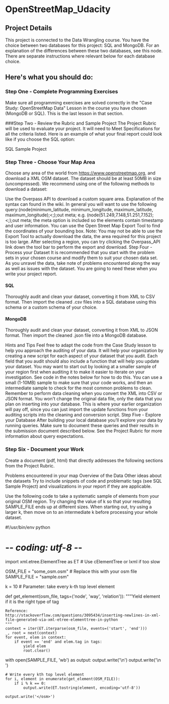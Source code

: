 # OpenStreetMap_Udacity

## Project Details
This project is connected to the Data Wrangling course. You have the choice between two databases for this project: SQL and MongoDB. For an explanation of the differences between these two databases, see this node. There are separate instructions where relevant below for each database choice.

## Here's what you should do:

### Step One - Complete Programming Exercises
Make sure all programming exercises are solved correctly in the "Case Study: OpenStreetMap Data" Lesson in the course you have chosen (MongoDB or SQL). This is the last lesson in that section.

###Step Two - Review the Rubric and Sample Project
The Project Rubric will be used to evaluate your project. It will need to Meet Specifications for all the criteria listed. Here is an example of what your final report could look like if you choose the SQL option:

SQL Sample Project

### Step Three - Choose Your Map Area
Choose any area of the world from https://www.openstreetmap.org, and download a XML OSM dataset. The dataset should be at least 50MB in size (uncompressed). We recommend using one of the following methods to download a dataset:

Use the Overpass API to download a custom square area. Explanation of the syntax can found in the wiki. In general you will want to use the following query:(node(minimum_latitude, minimum_longitude, maximum_latitude, maximum_longitude);<;);out meta; e.g. (node(51.249,7.148,51.251,7.152);<;);out meta; the meta option is included so the elements contain timestamp and user information.
You can use the Open Street Map Export Tool to find the coordinates of your bounding box. Note: You may not be able to use the Export Tool to actually download the data, the area required for this project is too large. After selecting a region, you can try clicking the Overpass_API link down the tool bar to perform the export and download.
Step Four - Process your Dataset
It is recommended that you start with the problem sets in your chosen course and modify them to suit your chosen data set. As you unravel the data, take note of problems encountered along the way as well as issues with the dataset. You are going to need these when you write your project report.

#### SQL
Thoroughly audit and clean your dataset, converting it from XML to CSV format. Then import the cleaned .csv files into a SQL database using this schema or a custom schema of your choice.

#### MongoDB
Thoroughly audit and clean your dataset, converting it from XML to JSON format. Then import the cleaned .json file into a MongoDB database.

Hints and Tips
Feel free to adapt the code from the Case Study lesson to help you approach the auditing of your data. It will help your organization by creating a new script for each aspect of your dataset that you audit. Each field that you audit should also include a function that will help you update your dataset.
You may want to start out by looking at a smaller sample of your region first when auditing it to make it easier to iterate on your investigation. See code in the notes below for how to do this. You can use a small (1-10MB) sample to make sure that your code works, and then an intermediate sample to check for the most common problems to clean.
Remember to perform data cleaning when you convert the XML into CSV or JSON format. You won't change the original data file, only the data that you plan on inserting into your database. This is where your earlier organization will pay off, since you can just import the update functions from your auditing scripts into the cleaning and conversion script.
Step Five - Explore your Database
After building your local database you’ll explore your data by running queries. Make sure to document these queries and their results in the submission document described below. See the Project Rubric for more information about query expectations.

### Step Six - Document your Work
Create a document (pdf, html) that directly addresses the following sections from the Project Rubric.

Problems encountered in your map
Overview of the Data
Other ideas about the datasets
Try to include snippets of code and problematic tags (see SQL Sample Project) and visualizations in your report if they are applicable.

Use the following code to take a systematic sample of elements from your original OSM region. Try changing the value of k so that your resulting SAMPLE_FILE ends up at different sizes. When starting out, try using a larger k, then move on to an intermediate k before processing your whole dataset.

#!/usr/bin/env python
# -*- coding: utf-8 -*-

import xml.etree.ElementTree as ET  # Use cElementTree or lxml if too slow

OSM_FILE = "some_osm.osm"  # Replace this with your osm file
SAMPLE_FILE = "sample.osm"

k = 10 # Parameter: take every k-th top level element

def get_element(osm_file, tags=('node', 'way', 'relation')):
    """Yield element if it is the right type of tag

    Reference:
    http://stackoverflow.com/questions/3095434/inserting-newlines-in-xml-file-generated-via-xml-etree-elementtree-in-python
    """
    context = iter(ET.iterparse(osm_file, events=('start', 'end')))
    _, root = next(context)
    for event, elem in context:
        if event == 'end' and elem.tag in tags:
            yield elem
            root.clear()


with open(SAMPLE_FILE, 'wb') as output:
    output.write('<?xml version="1.0" encoding="UTF-8"?>\n')
    output.write('<osm>\n  ')

    # Write every kth top level element
    for i, element in enumerate(get_element(OSM_FILE)):
        if i % k == 0:
            output.write(ET.tostring(element, encoding='utf-8'))

    output.write('</osm>')
